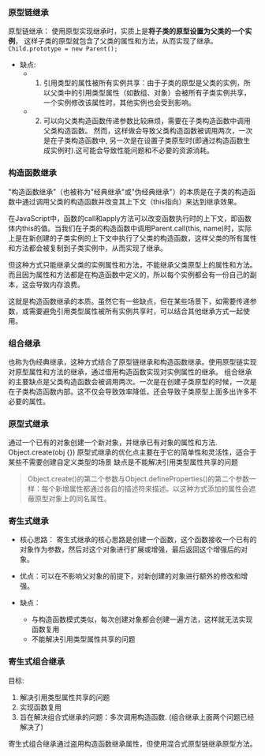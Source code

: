 ### 原型链继承
原型链继承： 使用原型实现继承时，实质上是**将子类的原型设置为父类的一个实例**， 这样子类的原型就包含了父类的属性和方法，从而实现了继承。
`  Child.prototype = new Parent(); `

- 缺点: 
  - 1. 引用类型的属性被所有实例共享：由于子类的原型是父类的实例，所以父类中的引用类型属性（如数组、对象）会被所有子类实例共享，一个实例修改该属性时，其他实例也会受到影响。
  - 2. 可以向父类构造函数传递参数比较麻烦，需要在子类构造函数中调用父类构造函数。
然而，这样做会导致父类构造函数被调用两次，一次是在子类构造函数中, 另一次是在设置子类原型时(即通过构造函数生成实例时).这可能会导致性能问题和不必要的资源消耗。 


### 构造函数继承
"构造函数继承"（也被称为"经典继承"或"伪经典继承"）的本质是在子类的构造函数中通过调用父类的构造函数并改变其上下文（this指向）来达到继承效果。

在JavaScript中，函数的call和apply方法可以改变函数执行时的上下文，即函数体内this的值。当我们在子类的构造函数中调用Parent.call(this, name)时，实际上是在新创建的子类实例的上下文中执行了父类的构造函数，这样父类的所有属性和方法都会被复制到子类实例中，从而实现了继承。

但这种方式只能继承父类的实例属性和方法，不能继承父类原型上的属性和方法。而且因为属性和方法都是在构造函数中定义的，所以每个实例都会有一份自己的副本，这会导致内存浪费。

这就是构造函数继承的本质。虽然它有一些缺点，但在某些场景下，如需要传递参数，或需要避免引用类型属性被所有实例共享时，可以结合其他继承方式一起使用。


### 组合继承
也称为伪经典继承，这种方式结合了原型链继承和构造函数继承。使用原型链实现对原型属性和方法的继承，通过借用构造函数实现对实例属性的继承。
组合继承的主要缺点是父类构造函数会被调用两次。一次是在创建子类原型的时候，一次是在子类构造函数内部。这不仅会导致效率降低，还会导致子类原型上面多出许多不必要的属性。


### 原型式继承 
通过一个已有的对象创建一个新对象，并继承已有对象的属性和方法. Object.create(obj {})
原型式继承的优化点主要在于它的简单性和灵活性，适合于某些不需要创建自定义类型的场景
缺点是不能解决引用类型属性共享的问题
> Object.create()的第二个参数与Object.defineProperties()的第二个参数一样：每个新增属性都通过各自的描述符来描述。以这种方式添加的属性会遮蔽原型对象上的同名属性。


### 寄生式继承
- 核心思路： 寄生式继承的核心思路是创建一个函数，这个函数接收一个已有的对象作为参数，然后对这个对象进行扩展或增强，最后返回这个增强后的对象。

- 优点：可以在不影响父对象的前提下，对新创建的对象进行额外的修改和增强。
- 缺点：
  - 与构造函数模式类似，每次创建对象都会创建一遍方法，这样就无法实现函数复用
  - 不能解决引用类型属性共享的问题

### 寄生式组合继承
目标: 
  1. 解决引用类型属性共享的问题
  2. 实现函数复用
  3. 旨在解决组合式继承的问题：多次调用构造函数. (组合继承上面两个问题已经解决了) 

寄生式组合继承通过盗用构造函数继承属性，但使用混合式原型链继承原型方法。
